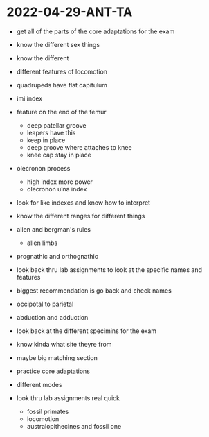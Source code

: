 # 2022-04-29-ANT-TA
- get all of the parts of the core adaptations for the exam
- know the different sex things
- know the different 
- different features of locomotion
- quadrupeds have flat capitulum
- imi index
- feature on the end of the femur
  - deep patellar groove
  - leapers have this
  - keep in place
  - deep groove where attaches to knee
  - knee cap stay in place 
- olecronon process
  - high index more power
  - olecronon ulna index 
- look for like indexes and know how to interpret
- know the different ranges for different things 
- allen and bergman's rules
  - allen limbs 
- prognathic and orthognathic 
- look back thru lab assignments to look at the specific names and features 
- biggest recommendation is go back and check names
- occipotal to parietal
- abduction and adduction 

- look back at the different specimins for the exam 
- know kinda what site theyre from 
- maybe big matching section
- practice core adaptations 
- different modes 

- look thru lab assignments real quick
  - fossil primates
  - locomotion 
  - australopithecines and fossil one
